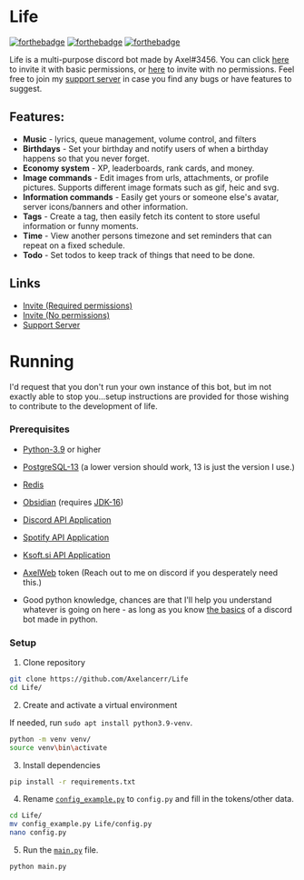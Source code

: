 # Life
[![forthebadge](https://forthebadge.com/images/badges/made-with-python.svg)](https://forthebadge.com) [![forthebadge](https://forthebadge.com/images/badges/built-with-love.svg)](https://forthebadge.com) [![forthebadge](https://forthebadge.com/images/badges/60-percent-of-the-time-works-every-time.svg)](https://forthebadge.com)

Life is a multi-purpose discord bot made by Axel#3456. You can click 
[here](https://discord.com/oauth2/authorize?client_id=628284183579721747&scope=bot&permissions=4399156288) to invite it with basic permissions,
or [here](https://discord.com/oauth2/authorize?client_id=628284183579721747&scope=bot) to invite with no permissions. Feel free to join my 
[support server](https://discord.gg/w9f6NkQbde) in case you find any bugs or have features to suggest.

## Features:
* **Music** - lyrics, queue management, volume control, and filters
* **Birthdays** - Set your birthday and notify users of when a birthday happens so that you never forget.
* **Economy system** - XP, leaderboards, rank cards, and money.
* **Image commands** - Edit images from urls, attachments, or profile pictures. Supports different image formats such as gif, heic and svg.
* **Information commands** - Easily get yours or someone else's avatar, server icons/banners and other information.
* **Tags** - Create a tag, then easily fetch its content to store useful information or funny moments.
* **Time** - View another persons timezone and set reminders that can repeat on a fixed schedule.
* **Todo** - Set todos to keep track of things that need to be done.

## Links
* [Invite (Required permissions)](https://discord.com/oauth2/authorize?client_id=628284183579721747&scope=bot&permissions=4399156288)
* [Invite (No permissions)](https://discord.com/oauth2/authorize?client_id=628284183579721747&scope=bot)
* [Support Server](https://discord.gg/w9f6NkQbde)


# Running
I'd request that you don't run your own instance of this bot, but im not exactly able to stop you...setup instructions are provided 
for those wishing to contribute to the development of life.

### Prerequisites
* [Python-3.9](https://www.python.org/downloads) or higher
* [PostgreSQL-13](https://www.postgresql.org/download/) (a lower version should work, 13 is just the version I use.)
* [Redis](https://redis.io/topics/quickstart)
* [Obsidian](https://github.com/mixtape-bot/obsidian) (requires [JDK-16](https://openjdk.java.net/projects/jdk/16/))
* [Discord API Application](https://discord.com/developers/applications)
* [Spotify API Application](https://developer.spotify.com/dashboard/applications)
* [Ksoft.si API Application](https://api.ksoft.si/dashboard/)
* [AxelWeb](https://cdn.axelancerr.xyz/home) token (Reach out to me on discord if you desperately need this.)


* Good python knowledge, chances are that I'll help you understand whatever is going on here - as long as you know 
  [the basics](https://media.mrrandom.xyz/TofuYoyoCynicChorusGyro.png) of a discord bot made in python.
  
### Setup

1. Clone repository
```bash
git clone https://github.com/Axelancerr/Life
cd Life/
```

2. Create and activate a virtual environment

If needed, run `sudo apt install python3.9-venv`.
```bash
python -m venv venv/
source venv\bin\activate
```

3. Install dependencies
```bash
pip install -r requirements.txt
```

4. Rename [`config_example.py`](config_example.py) to `config.py` and fill in the tokens/other data.
```bash
cd Life/
mv config_example.py Life/config.py
nano config.py
```

5. Run the [`main.py`](Life/main.py) file.
```bash
python main.py
```

